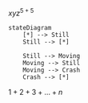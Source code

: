 ${xyz}^{5+5}$

```mermaid
stateDiagram
    [*] --> Still
    Still --> [*]

    Still --> Moving
    Moving --> Still
    Moving --> Crash
    Crash --> [*]
```

${1+2+3+\ldots+n}$